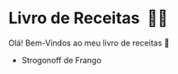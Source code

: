 # Livro de Receitas ​ :man_cook:

Olá! Bem-Vindos ao meu livro de receitas :wave:

- Strogonoff de Frango
